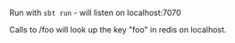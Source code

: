 Run with `sbt run` - will listen on localhost:7070

Calls to /foo will look up the key "foo" in redis on localhost.

